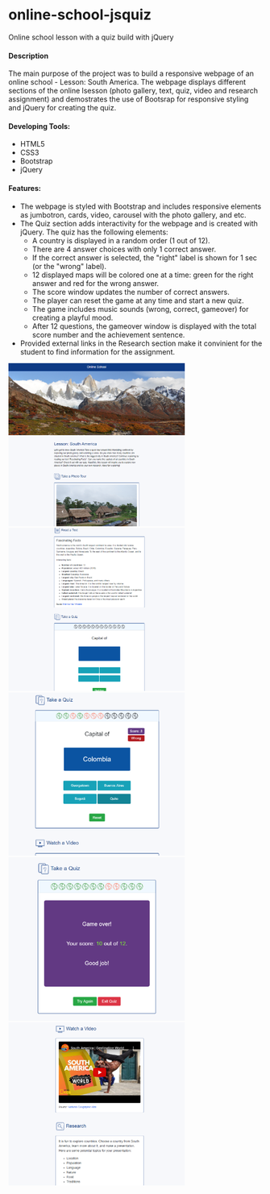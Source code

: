 # online-school-jsquiz
Online school lesson with a quiz build with jQuery
<h4>Description</h4>
                            <p>The main purpose of the project was to build a responsive webpage of an online school - Lesson: South America. The webpage displays different sections of the online lsesson (photo gallery, text, quiz, video and research assignment) and demostrates the use of Bootsrap for responsive styling and jQuery for creating the quiz.</p> 
                            <h4>Developing Tools:</h4>
                            <ul>
                                <li>HTML5</li>
                                <li>CSS3</li>
                                <li>Bootstrap</li>
                                <li>jQuery</li>                   
                            </ul>
                            <h4>Features:</h4>
                            <ul>
                                <li>The webpage is styled with Bootstrap and includes  responsive elements as jumbotron, cards, video, carousel with the photo gallery, and etc.</li>
                                <li>The Quiz section adds interactivity for the webpage and is created with jQuery. The quiz has the following elements:
                                    <ul>
                                        <li> A country is displayed in a random order (1 out of 12).</li>
                                        <li>There are 4 answer choices with only 1 correct answer.</li>
                                        <li>If the correct answer is selected, the "right" label is shown for 1 sec (or the "wrong" label).</li>
                                        <li>12 displayed maps will be colored one at a time: green for the right answer and red for the wrong answer.</li>
                                        <li>The score window updates the number of correct answers.</li>                        
                                        <li>The player can reset the game at any time and start  a new quiz.</li>
                                        <li>The game includes music sounds (wrong, correct, gameover) for creating a playful mood.</li>
                                        <li>After 12 questions, the gameover window is displayed with the total score number and the achievement sentence.</li>
                                    </ul>                   
                                </li>
                                <li>Provided external links in the Research section make it convinient for the student to find information for the assignment.</li>
                            </ul>
<img src="screenshots/schoolscreen1.png" width="350px">
<img src="screenshots/schoolscreen2.png" width="350px">
<img src="screenshots/schoolscreen3.png" width="350px">
<img src="screenshots/schoolscreen4.png" width="350px">
<img src="screenshots/schoolscreen5.png" width="350px">
